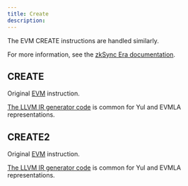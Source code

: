 ```yaml
---
title: Create
description:
---
```


The EVM CREATE instructions are handled similarly.

For more information, see the [zkSync Era documentation](https://era.zksync.io/docs/reference/architecture/differences-with-ethereum.html#create-create2).

## CREATE

Original [EVM](https://www.evm.codes/#f0?fork=shanghai) instruction.

[The LLVM IR generator code](https://github.com/matter-labs/era-compiler-llvm-context/blob/main/src/eravm/evm/create.rs#L19)
is common for Yul and EVMLA representations.

## CREATE2

Original [EVM](https://www.evm.codes/#f5?fork=shanghai) instruction.

[The LLVM IR generator code](https://github.com/matter-labs/era-compiler-llvm-context/blob/main/src/eravm/evm/create.rs#L57)
is common for Yul and EVMLA representations.

